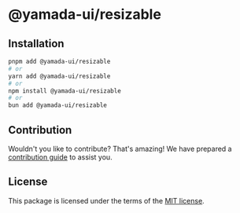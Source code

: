 # @yamada-ui/resizable

## Installation

```sh
pnpm add @yamada-ui/resizable
# or
yarn add @yamada-ui/resizable
# or
npm install @yamada-ui/resizable
# or
bun add @yamada-ui/resizable
```

## Contribution

Wouldn't you like to contribute? That's amazing! We have prepared a [contribution guide](https://github.com/yamada-ui/yamada-ui/blob/main/CONTRIBUTING.md) to assist you.

## License

This package is licensed under the terms of the
[MIT license](https://github.com/yamada-ui/yamada-ui/blob/main/LICENSE).
